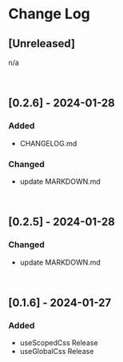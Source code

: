 # Change Log

## [Unreleased]

n/a

<br/>

## [0.2.6] - 2024-01-28

### Added

- CHANGELOG.md

### Changed

- update MARKDOWN.md

<br/>

## [0.2.5] - 2024-01-28

### Changed

- update MARKDOWN.md

<br/>

## [0.1.6] - 2024-01-27

### Added

- useScopedCss Release
- useGlobalCss Release
